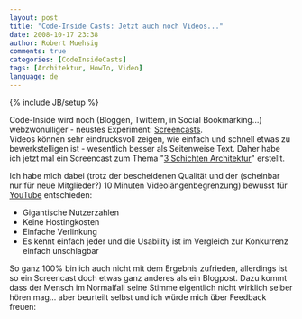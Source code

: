 ```yaml
---
layout: post
title: "Code-Inside Casts: Jetzt auch noch Videos..."
date: 2008-10-17 23:38
author: Robert Muehsig
comments: true
categories: [CodeInsideCasts]
tags: [Architektur, HowTo, Video]
language: de
---
```

{% include JB/setup %}
<p>Code-Inside wird noch (Bloggen, Twittern, in Social Bookmarking...) webzwonulliger - neustes Experiment: <a href="http://de.wikipedia.org/wiki/Screencast">Screencasts</a>. <br>Videos können sehr eindrucksvoll zeigen, wie einfach und schnell etwas zu bewerkstelligen ist - wesentlich besser als Seitenweise Text. Daher habe ich jetzt mal ein Screencast zum Thema "<a href="{{BASE_PATH}}/2008/07/09/howto-3-tier-3-schichten-architektur/">3 Schichten Architektur</a>" erstellt.</p> <p>Ich habe mich dabei (trotz der bescheidenen Qualität und der (scheinbar nur für neue Mitglieder?) 10 Minuten Videolängenbegrenzung) bewusst für <a href="http://www.youtube.com/user/CodeInsideCasts">YouTube</a> entschieden:</p> <ul> <li>Gigantische Nutzerzahlen</li> <li>Keine Hostingkosten</li> <li>Einfache Verlinkung</li> <li>Es kennt einfach jeder und die Usability ist im Vergleich zur Konkurrenz einfach unschlagbar</li></ul> <p>So ganz 100% bin ich auch nicht mit dem Ergebnis zufrieden, allerdings ist so ein Screencast doch etwas ganz anderes als ein Blogpost. Dazu kommt dass der Mensch im Normalfall seine Stimme eigentlich nicht wirklich selber hören mag... aber beurteilt selbst und ich würde mich über Feedback freuen:</p> <div class="wlWriterSmartContent" id="scid:5737277B-5D6D-4f48-ABFC-DD9C333F4C5D:e4bab450-9fb7-4d9c-9175-1336e99e2840" style="padding-right: 0px; display: inline; padding-left: 0px; padding-bottom: 0px; margin: 0px; padding-top: 0px"><div id="30f72767-3a0a-4846-93b3-605c6c3861c5" style="margin: 0px; padding: 0px; display: inline;"><div><a href="http://www.youtube.com/watch?v=27yknlB8xeg" target="_new"><img src="{{BASE_PATH}}/assets/wp-images-de/videofd3bb38b09e3.jpg" galleryimg="no" onload="var downlevelDiv = document.getElementById('30f72767-3a0a-4846-93b3-605c6c3861c5'); downlevelDiv.innerHTML = &quot;&lt;div&gt;&lt;object width=\&quot;425\&quot; height=\&quot;350\&quot;&gt;&lt;param name=\&quot;movie\&quot; value=\&quot;http://www.youtube.com/v/27yknlB8xeg\&quot;&gt;&lt;\/param&gt;&lt;param name=\&quot;wmode\&quot; value=\&quot;transparent\&quot;&gt;&lt;\/param&gt;&lt;embed src=\&quot;http://www.youtube.com/v/27yknlB8xeg\&quot; type=\&quot;application/x-shockwave-flash\&quot; wmode=\&quot;transparent\&quot; width=\&quot;425\&quot; height=\&quot;350\&quot;&gt;&lt;\/embed&gt;&lt;\/object&gt;&lt;\/div&gt;&quot;;" alt=""></a></div></div></div>
